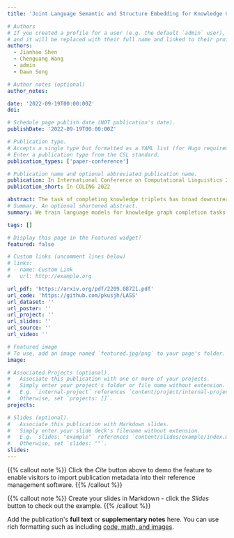 ```yaml
---
title: 'Joint Language Semantic and Structure Embedding for Knowledge Graph Completion'

# Authors
# If you created a profile for a user (e.g. the default `admin` user), write the username (folder name) here
# and it will be replaced with their full name and linked to their profile.
authors:
  - Jianhao Shen
  - Chenguang Wang
  - admin
  - Dawn Song

# Author notes (optional)
author_notes:

date: '2022-09-19T00:00:00Z'
doi:

# Schedule page publish date (NOT publication's date).
publishDate: '2022-09-19T00:00:00Z'

# Publication type.
# Accepts a single type but formatted as a YAML list (for Hugo requirements).
# Enter a publication type from the CSL standard.
publication_types: ['paper-conference']

# Publication name and optional abbreviated publication name.
publication: In International Conference on Computational Linguistics 2022
publication_short: In COLING 2022

abstract: The task of completing knowledge triplets has broad downstream applications. Both structural and semantic information plays an important role in knowledge graph completion. Unlike previous approaches that rely on either the structures or semantics of the knowledge graphs, we propose to jointly embed the semantics in the natural language description of the knowledge triplets with their structure information. Our method embeds knowledge graphs for the completion task via fine-tuning pre-trained language models with respect to a probabilistic structured loss, where the forward pass of the language models captures semantics and the loss reconstructs structures. Our extensive experiments on a variety of knowledge graph benchmarks have demonstrated the state-of-the-art performance of our method. We also show that our method can significantly improve the performance in a low-resource regime, thanks to the better use of semantics. The code and datasets are available at [https://github.com/pkusjh/LASS](https://github.com/pkusjh/LASS). 
# Summary. An optional shortened abstract.
summary: We train language models for knowledge graph completion tasks.

tags: []

# Display this page in the Featured widget?
featured: false

# Custom links (uncomment lines below)
# links:
# - name: Custom Link
#   url: http://example.org

url_pdf: 'https://arxiv.org/pdf/2209.08721.pdf'
url_code: 'https://github.com/pkusjh/LASS'
url_dataset: ''
url_poster: ''
url_project: ''
url_slides: ''
url_source: ''
url_video: ''

# Featured image
# To use, add an image named `featured.jpg/png` to your page's folder.
image:

# Associated Projects (optional).
#   Associate this publication with one or more of your projects.
#   Simply enter your project's folder or file name without extension.
#   E.g. `internal-project` references `content/project/internal-project/index.md`.
#   Otherwise, set `projects: []`.
projects:

# Slides (optional).
#   Associate this publication with Markdown slides.
#   Simply enter your slide deck's filename without extension.
#   E.g. `slides: "example"` references `content/slides/example/index.md`.
#   Otherwise, set `slides: ""`.
slides:
---
```


{{% callout note %}}
Click the _Cite_ button above to demo the feature to enable visitors to import publication metadata into their reference management software.
{{% /callout %}}

{{% callout note %}}
Create your slides in Markdown - click the _Slides_ button to check out the example.
{{% /callout %}}

Add the publication's **full text** or **supplementary notes** here. You can use rich formatting such as including [code, math, and images](https://docs.hugoblox.com/content/writing-markdown-latex/).
